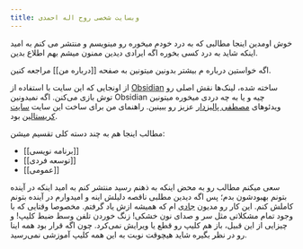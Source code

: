 ```yaml
---
title: وبسایت شخصی روح اله احمدی
---
```


خوش اومدین
اینجا مطالبی که به درد خودم میخوره رو مینویسم و منتشر می کنم به امید اینکه شاید به درد کسی بخوره
اگه ایرادی دیدین ممنون میشم بهم اطلاع بدین.

اگه خواستین درباره م بیشتر بدونین میتونین به صفحه [[درباره من]] مراجعه کنین.


از اونجایی که این سایت با استفاده از [Obsidian](https://obsidian.md/) ساخته شده، لینک‌ها نقش اصلی رو توش بازی می‌کنن. اگه نمیدونین Obsidian چیه و یا به چه دردی میخوره میتونین ویدئوهای [مصطفی پالیزدار](https://www.youtube.com/@mdotpali/videos) عزیز رو ببینین. 
راهنمای من برای ساخت این سایت  [سایت کریستالین](https://blog.eledah.ir/) بود.

مطالب اینجا هم به چند دسته کلی تقسیم میشن:
- [[برنامه نویسی]]
- [[توسعه فردی]]
- [[عمومی]]


سعی میکنم مطالب رو به محض اینکه به ذهنم رسید منتشر کنم به امید اینکه در آینده بتونم بهبودشون بدم؛ پس اگه دیدین مطلبی ناقصه دلیلش اینه و امیدوارم در آینده بتونم کاملش کنم. این کار رو مدیون [جادی](https://jadi.net/) ام که همیشه ازش یاد گرفتم. مخصوصا وقتایی که با وجود تمام مشکلاتی مثل سر و صدای نون خشکی! زنگ خوردن تلفن وسط ضبط کلیپ! و چیزایی از این قبیل، باز هم کلیپ رو قطع یا ویرایش نمی‌کرد. چون اگه قرار بود همه اینا رو در نظر بگیره شاید هیچوقت نوبت به این همه کلیپ آموزشی نمی‌رسید.




